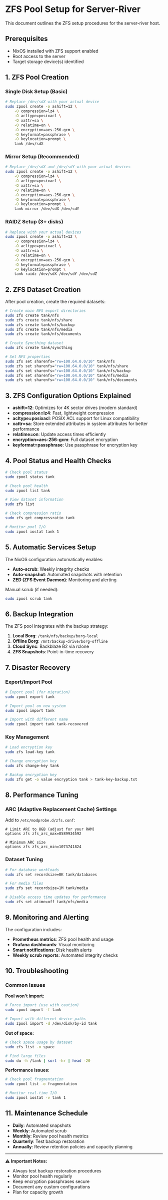 # ZFS Pool Setup for Server-River

This document outlines the ZFS setup procedures for the server-river host.

## Prerequisites

- NixOS installed with ZFS support enabled
- Root access to the server
- Target storage device(s) identified

## 1. ZFS Pool Creation

### Single Disk Setup (Basic)
```bash
# Replace /dev/sdX with your actual device
sudo zpool create -o ashift=12 \
    -O compression=lz4 \
    -O acltype=posixacl \
    -O xattr=sa \
    -O relatime=on \
    -O encryption=aes-256-gcm \
    -O keyformat=passphrase \
    -O keylocation=prompt \
    tank /dev/sdX
```

### Mirror Setup (Recommended)
```bash
# Replace /dev/sdX and /dev/sdY with your actual devices  
sudo zpool create -o ashift=12 \
    -O compression=lz4 \
    -O acltype=posixacl \
    -O xattr=sa \
    -O relatime=on \
    -O encryption=aes-256-gcm \
    -O keyformat=passphrase \
    -O keylocation=prompt \
    tank mirror /dev/sdX /dev/sdY
```

### RAIDZ Setup (3+ disks)
```bash
# Replace with your actual devices
sudo zpool create -o ashift=12 \
    -O compression=lz4 \
    -O acltype=posixacl \
    -O xattr=sa \
    -O relatime=on \
    -O encryption=aes-256-gcm \
    -O keyformat=passphrase \
    -O keylocation=prompt \
    tank raidz /dev/sdX /dev/sdY /dev/sdZ
```

## 2. ZFS Dataset Creation

After pool creation, create the required datasets:

```bash
# Create main NFS export directories
sudo zfs create tank/nfs
sudo zfs create tank/nfs/share
sudo zfs create tank/nfs/backup  
sudo zfs create tank/nfs/media
sudo zfs create tank/nfs/documents

# Create Syncthing dataset
sudo zfs create tank/syncthing

# Set NFS properties
sudo zfs set sharenfs="rw=100.64.0.0/10" tank/nfs
sudo zfs set sharenfs="rw=100.64.0.0/10" tank/nfs/share
sudo zfs set sharenfs="rw=100.64.0.0/10" tank/nfs/backup
sudo zfs set sharenfs="rw=100.64.0.0/10" tank/nfs/media
sudo zfs set sharenfs="rw=100.64.0.0/10" tank/nfs/documents
```

## 3. ZFS Configuration Options Explained

- **ashift=12**: Optimizes for 4K sector drives (modern standard)
- **compression=lz4**: Fast, lightweight compression
- **acltype=posixacl**: POSIX ACL support for Linux compatibility
- **xattr=sa**: Store extended attributes in system attributes for better performance
- **relatime=on**: Update access times efficiently
- **encryption=aes-256-gcm**: Full dataset encryption
- **keyformat=passphrase**: Use passphrase for encryption key

## 4. Pool Status and Health Checks

```bash
# Check pool status
sudo zpool status tank

# Check pool health
sudo zpool list tank

# View dataset information
sudo zfs list

# Check compression ratio
sudo zfs get compressratio tank

# Monitor pool I/O
sudo zpool iostat tank 1
```

## 5. Automatic Services Setup

The NixOS configuration automatically enables:

- **Auto-scrub**: Weekly integrity checks
- **Auto-snapshot**: Automated snapshots with retention
- **ZED (ZFS Event Daemon)**: Monitoring and alerting

Manual scrub (if needed):
```bash
sudo zpool scrub tank
```

## 6. Backup Integration

The ZFS pool integrates with the backup strategy:

1. **Local Borg**: `/tank/nfs/backup/borg-local`
2. **Offline Borg**: `/mnt/backup-drive/borg-offline` 
3. **Cloud Sync**: Backblaze B2 via rclone
4. **ZFS Snapshots**: Point-in-time recovery

## 7. Disaster Recovery

### Export/Import Pool
```bash
# Export pool (for migration)
sudo zpool export tank

# Import pool on new system
sudo zpool import tank

# Import with different name
sudo zpool import tank tank-recovered
```

### Key Management
```bash
# Load encryption key
sudo zfs load-key tank

# Change encryption key
sudo zfs change-key tank

# Backup encryption key
sudo zfs get -o value encryption tank > tank-key-backup.txt
```

## 8. Performance Tuning

### ARC (Adaptive Replacement Cache) Settings
Add to `/etc/modprobe.d/zfs.conf`:
```
# Limit ARC to 8GB (adjust for your RAM)
options zfs zfs_arc_max=8589934592

# Minimum ARC size  
options zfs zfs_arc_min=1073741824
```

### Dataset Tuning
```bash
# For database workloads
sudo zfs set recordsize=8K tank/databases

# For media files
sudo zfs set recordsize=1M tank/media

# Disable access time updates for performance
sudo zfs set atime=off tank/nfs/media
```

## 9. Monitoring and Alerting

The configuration includes:

- **Prometheus metrics**: ZFS pool health and usage
- **Grafana dashboards**: Visual monitoring
- **Smart notifications**: Disk health alerts
- **Weekly scrub reports**: Automated integrity checks

## 10. Troubleshooting

### Common Issues

**Pool won't import:**
```bash
# Force import (use with caution)
sudo zpool import -f tank

# Import with different device paths
sudo zpool import -d /dev/disk/by-id tank
```

**Out of space:**
```bash
# Check space usage by dataset
sudo zfs list -o space

# Find large files
sudo du -h /tank | sort -hr | head -20
```

**Performance issues:**
```bash
# Check pool fragmentation
sudo zpool list -o fragmentation

# Monitor real-time I/O
sudo zpool iostat -v tank 1
```

## 11. Maintenance Schedule

- **Daily**: Automated snapshots
- **Weekly**: Automated scrub
- **Monthly**: Review pool health metrics
- **Quarterly**: Test backup restoration
- **Annually**: Review retention policies and capacity planning

---

⚠️ **Important Notes:**
- Always test backup restoration procedures
- Monitor pool health regularly
- Keep encryption passphrases secure
- Document any custom configurations
- Plan for capacity growth